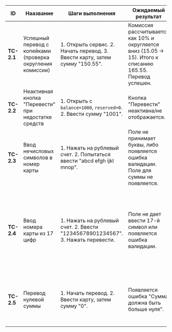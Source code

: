 | ID         | Наазвание                                                   | Шаги выполнения                                                                 | Ожидаемый результат                                                                                         | Фактический результат                                                                                                                 | Статус   |
| ---------- | ----------------------------------------------------------- | ------------------------------------------------------------------------------- | ----------------------------------------------------------------------------------------------------------- | ------------------------------------------------------------------------------------------------------------------------------------- | -------- |
| **TC-2.1** | Успешный перевод с копейками (проверка округления комиссии) | 1. Открыть сервис. 2. Начать перевод. 3. Ввести карту, затем сумму "150.55".    | Комиссия рассчитывается как 10% и округляется вниз (15.05 -> 15). Итого к списанию 165.55. Перевод успешен. | В поле нельзя вписать “.”.                                                                                                            | **Fail** |
| **TC-2.2** | Неактивная кнопка "Перевести" при недостатке средств        | 1. Открыть с `balance=1000`, `reserved=0`.<br>2. Ввести сумму "1001".           | Кнопка "Перевести" неактивна/не отображается.                                                               | Кнопка не появляется.                                                                                                                 | **Pass** |
| **TC-2.3** | Ввод нечисловых символов в номер карты                      | 1. Нажать на рублевый счет. 2. Попытаться ввести "abcd efgh ijkl mnop".         | Поле не принимает буквы, либо появляется ошибка валидации. Поле для суммы не появляется.                    | Поле не принимает буквы                                                                                                               | **Pass** |
| **TC-2.4** | Ввод номера карты из 17 цифр                                | 1. Нажать на рублевый счет. 2. Ввести "12345678901234567". 3. Нажать перевести. | Поле не дает ввести 17-й символ или появляется ошибка валидации.                                            | Поле даёт написать 17-ый символ, ошибка не появляется, есть возможность нажать “перевести”. Выводится сообщение об успешном переводе. | **Fail** |
| **TC-2.5** | Перевод нулевой суммы                                       | 1. Начать перевод. 2. Ввести карту, затем сумму "0".                            | Появляется ошибка "Сумма должна быть больше нуля".                                                          | Ошибка не появляется, перевод проходит, выводится сообщение об успешном переводе.                                                     | **Fail** |
